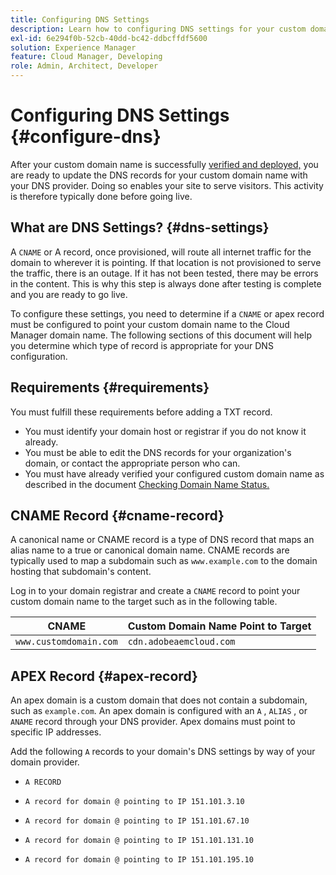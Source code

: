 ```yaml
---
title: Configuring DNS Settings 
description: Learn how to configuring DNS settings for your custom domain names enables your site to serve visitors.
exl-id: 6e294f0b-52cb-40dd-bc42-ddbcffdf5600
solution: Experience Manager
feature: Cloud Manager, Developing
role: Admin, Architect, Developer
---
```


# Configuring DNS Settings {#configure-dns}

After your custom domain name is successfully [verified and deployed,](/help/implementing/cloud-manager/custom-domain-names/check-domain-name-status.md) you are ready to update the DNS records for your custom domain name with your DNS provider. Doing so enables your site to serve visitors. This activity is therefore typically done before going live.

## What are DNS Settings? {#dns-settings}

A `CNAME` or A record, once provisioned, will route all internet traffic for the domain to wherever it is pointing. If that location is not provisioned to serve the traffic, there is an outage. If it has not been tested, there may be errors in the content. This is why this step is always done after testing is complete and you are ready to go live.

To configure these settings, you need to determine if a `CNAME` or apex record must be configured to point your custom domain name to the Cloud Manager domain name. The following sections of this document will help you determine which type of record is appropriate for your DNS configuration.

## Requirements {#requirements}

You must fulfill these requirements before adding a TXT record.

* You must identify your domain host or registrar if you do not know it already.
* You must be able to edit the DNS records for your organization's domain, or contact the appropriate person who can.
* You must have already verified your configured custom domain name as described in the document [Checking Domain Name Status.](/help/implementing/cloud-manager/custom-domain-names/check-domain-name-status.md)

## CNAME Record {#cname-record}

A canonical name or CNAME record is a type of DNS record that maps an alias name to a true or canonical domain name. CNAME records are typically used to map a subdomain such as `www.example.com` to the domain hosting that subdomain's content. 

Log in to your domain registrar and create a `CNAME` record to point your custom domain name to the target such as in the following table.

|CNAME|Custom Domain Name Point to Target|
|--- |--- |
|`www.customdomain.com`|`cdn.adobeaemcloud.com`|

## APEX Record {#apex-record}

An apex domain is a custom domain that does not contain a subdomain, such as `example.com`. An apex domain is configured with an `A` , `ALIAS` , or `ANAME` record through your DNS provider. Apex domains must point to specific IP addresses.

Add the following `A` records to your domain's DNS settings by way of your domain provider.

* `A RECORD`

* `A record for domain @ pointing to IP 151.101.3.10`

* `A record for domain @ pointing to IP 151.101.67.10`

* `A record for domain @ pointing to IP 151.101.131.10`

* `A record for domain @ pointing to IP 151.101.195.10`
